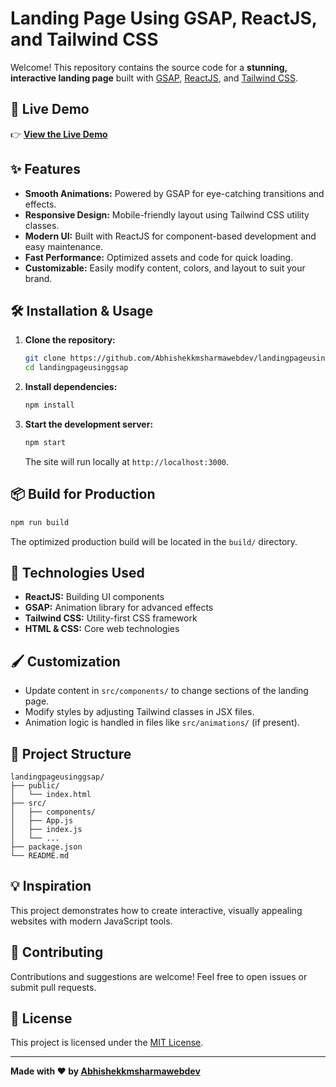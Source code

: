 # Landing Page Using GSAP, ReactJS, and Tailwind CSS

Welcome! This repository contains the source code for a **stunning, interactive landing page** built with [GSAP](https://gsap.com/), [ReactJS](https://react.dev/), and [Tailwind CSS](https://tailwindcss.com/).

## 🚀 Live Demo

👉 **[View the Live Demo](https://abhishekkmsharmawebdev.github.io/landingpageusinggsap/)**

## ✨ Features

- **Smooth Animations:** Powered by GSAP for eye-catching transitions and effects.
- **Responsive Design:** Mobile-friendly layout using Tailwind CSS utility classes.
- **Modern UI:** Built with ReactJS for component-based development and easy maintenance.
- **Fast Performance:** Optimized assets and code for quick loading.
- **Customizable:** Easily modify content, colors, and layout to suit your brand.

## 🛠️ Installation & Usage

1. **Clone the repository:**
   ```bash
   git clone https://github.com/Abhishekkmsharmawebdev/landingpageusinggsap.git
   cd landingpageusinggsap
   ```

2. **Install dependencies:**
   ```bash
   npm install
   ```

3. **Start the development server:**
   ```bash
   npm start
   ```
   The site will run locally at `http://localhost:3000`.

## 📦 Build for Production

```bash
npm run build
```
The optimized production build will be located in the `build/` directory.

## 🧩 Technologies Used

- **ReactJS:** Building UI components
- **GSAP:** Animation library for advanced effects
- **Tailwind CSS:** Utility-first CSS framework
- **HTML & CSS:** Core web technologies

## 🖌️ Customization

- Update content in `src/components/` to change sections of the landing page.
- Modify styles by adjusting Tailwind classes in JSX files.
- Animation logic is handled in files like `src/animations/` (if present).

## 📁 Project Structure

```
landingpageusinggsap/
├── public/
│   └── index.html
├── src/
│   ├── components/
│   ├── App.js
│   ├── index.js
│   └── ...
├── package.json
└── README.md
```

## 💡 Inspiration

This project demonstrates how to create interactive, visually appealing websites with modern JavaScript tools.

## 🙌 Contributing

Contributions and suggestions are welcome! Feel free to open issues or submit pull requests.

## 📄 License

This project is licensed under the [MIT License](LICENSE).

---

**Made with ❤️ by [Abhishekkmsharmawebdev](https://github.com/Abhishekkmsharmawebdev)**
